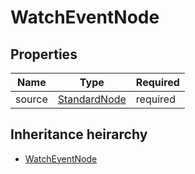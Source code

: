

# WatchEventNode

## Properties

Name | Type | Required
-------- | -------- | --------
source | [StandardNode](StandardNode.md) | required




## Inheritance heirarchy


* [WatchEventNode](WatchEventNode.md)
